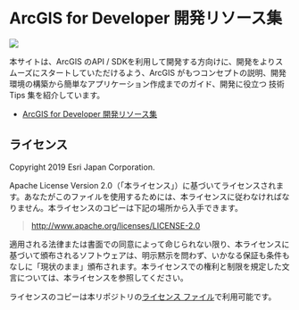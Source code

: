 # ArcGIS for Developer 開発リソース集

![](http://apps.esrij.com/arcgis-dev/guide/img/arcgis-dev-resources.png)

本サイトは、ArcGIS のAPI / SDKを利用して開発する方向けに、開発をよりスムーズにスタートしていただけるよう、ArcGIS がもつコンセプトの説明、開発環境の構築から簡単なアプリケーション作成までのガイド、開発に役立つ 技術Tips 集を紹介しています。

- [ArcGIS for Developer 開発リソース集](http://esrijapan.github.io/arcgis-dev-resources/)

## ライセンス
Copyright 2019 Esri Japan Corporation.

Apache License Version 2.0（「本ライセンス」）に基づいてライセンスされます。あなたがこのファイルを使用するためには、本ライセンスに従わなければなりません。本ライセンスのコピーは下記の場所から入手できます。

> http://www.apache.org/licenses/LICENSE-2.0

適用される法律または書面での同意によって命じられない限り、本ライセンスに基づいて頒布されるソフトウェアは、明示黙示を問わず、いかなる保証も条件もなしに「現状のまま」頒布されます。本ライセンスでの権利と制限を規定した文言については、本ライセンスを参照してください。

ライセンスのコピーは本リポジトリの[ライセンス ファイル](./LICENSE)で利用可能です。
